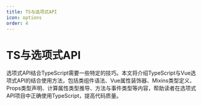 ```yaml
---
title: TS与选项式API
icon: options
order: 4
---
```


# TS与选项式API

选项式API结合TypeScript需要一些特定的技巧。本文将介绍TypeScript与Vue选项式API的结合使用方法，包括类组件语法、Vue属性装饰器、Mixins类型定义、Props类型声明、计算属性类型推导、方法与事件类型等内容，帮助读者在选项式API项目中正确使用TypeScript，提高代码质量。
